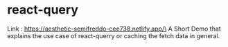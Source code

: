 # react-query
Link : https://aesthetic-semifreddo-cee738.netlify.app/\
A Short Demo that explains the use case of react-querry or caching the fetch data in general.
